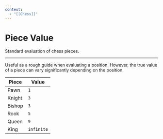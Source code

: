 ```yaml
---
context:
  - "[[Chess]]"
---
```


# Piece Value

Standard evaluation of chess pieces.

---

Useful as a rough guide when evaluating a position. However, the true value of a piece can vary significantly depending on the position.

| Piece  | Value      |
| ------ | ---------- |
| Pawn   | `1`        |
| Knight | `3`        |
| Bishop | `3`        |
| Rook   | `5`        |
| Queen  | `9`        |
| King   | `infinite` |
